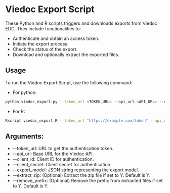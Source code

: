 # Viedoc Export Script

These Python and R scripts triggers and downloads exports from Viedoc EDC. They include functionalities to:
- Authenticate and obtain an access token.
- Initiate the export process.
- Check the status of the export.
- Download and optionally extract the exported files.

## Usage
To run the Viedoc Export Script, use the following command:

- For python: 
```sh
python viedoc_export.py --token_url <TOKEN_URL> --api_url <API_URL> --client_id <CLIENT_ID> --client_secret <CLIENT_SECRET> --export_model <EXPORT_MODEL> [--extract_zip Y/N] [--remove_prefix Y/N]
```

- For R:
```sh
Rscript viedoc_export.R --token_url "https://example.com/token" --api_url "https://example.com/api" --client_id "myclientid" --client_secret "myclientsecret" --export_model '{"outputFormat":"CSV","includeVisitDates":true}' --output_path "/path/to/output" --extract_zip "Y" --remove_prefix "Y"
```

## Arguments:
- --token_url: URL to get the authentication token.
- --api_url: Base URL for the Viedoc API.
- --client_id: Client ID for authentication.
- --client_secret: Client secret for authentication.
- --export_model: JSON string representing the export model.
- --extract_zip: (Optional) Extract the zip file if set to Y. Default is Y.
- --remove_prefix: (Optional) Remove the prefix from extracted files if set to Y. Default is Y.
